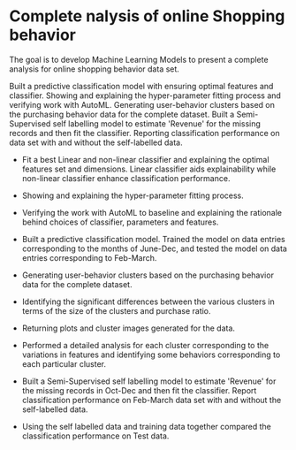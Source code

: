 # Complete nalysis of online Shopping behavior
The goal is to develop Machine Learning Models to present a complete analysis for online shopping behavior data set.

Built a predictive classification model with ensuring optimal features and classifier.
Showing and explaining the hyper-parameter fitting process and verifying work with AutoML.
Generating user-behavior clusters based on the purchasing behavior data for the complete dataset.
Built a Semi-Supervised self labelling model to estimate 'Revenue' for the missing records and then fit the classifier.
Reporting classification performance on data set with and without the self-labelled data.


* Fit a best Linear and non-linear classifier and explaining the optimal features set and dimensions. Linear classifier aids explainability while non-linear classifier enhance classification performance.

* Showing and explaining the hyper-parameter fitting process.

* Verifying the work with AutoML to baseline and explaining the rationale behind choices of classifier, parameters and features.

* Built a predictive classification model. Trained the model on data entries corresponding to the months of June-Dec, and tested the model on data entries corresponding to Feb-March.

* Generating user-behavior clusters based on the purchasing behavior data for the complete dataset.

* Identifying the significant differences between the various clusters in terms of the size of the clusters and purchase ratio.

* Returning plots and cluster images generated for the data.

* Performed a detailed analysis for each cluster corresponding to the variations in features and identifying some behaviors corresponding to each particular cluster.

* Built a Semi-Supervised self labelling model to estimate 'Revenue' for the missing records in Oct-Dec and then fit the classifier. Report classification performance on Feb-March data set with and without the self-labelled data.

* Using the self labelled data and training data together compared the classification performance on Test data.
